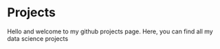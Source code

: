 # Projects
Hello and welcome to my github projects page. Here, you can find all my data science projects
